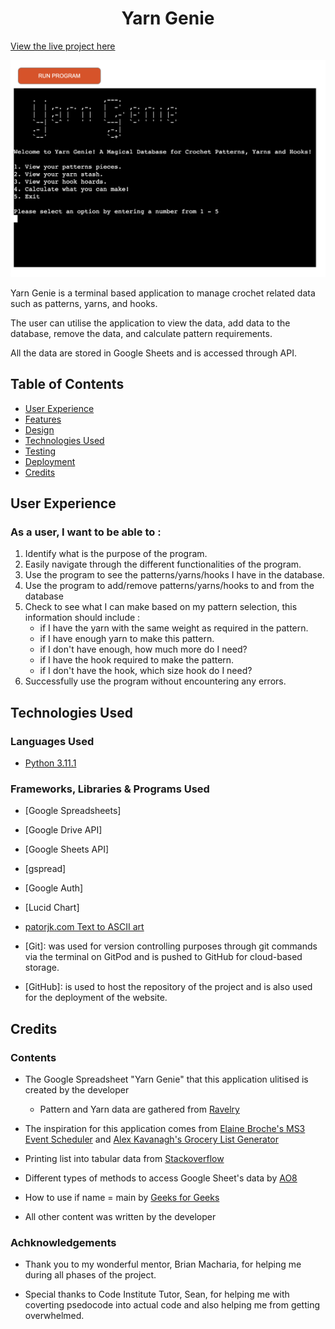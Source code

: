 <h1 align="center">Yarn Genie</h1>

[View the live project here](https://yarn-genie.herokuapp.com/)

![Yarn Genie](documentation/support_images/yarn_genie_terminal.png)

Yarn Genie is a terminal based application to manage crochet related data such as patterns, yarns, and hooks.

The user can utilise the application to view the data, add data to the database, remove the data, and calculate pattern requirements.

All the data are stored in Google Sheets and is accessed through API.

## Table of Contents
* [User Experience](#user-experience)
* [Features](#features)
* [Design](#design)
* [Technologies Used](#technologies-used)
* [Testing](#testing)
* [Deployment](#deployment)
* [Credits](#credits)

## User Experience

### As a user, I want to be able to :

1. Identify what is the purpose of the program.
2. Easily navigate through the different functionalities of the program.
3. Use the program to see the patterns/yarns/hooks I have in the database.
4. Use the program to add/remove patterns/yarns/hooks to and from the database
5. Check to see what I can make based on my pattern selection, this information should include :
    * if I have the yarn with the same weight as required in the pattern.
    * if I have enough yarn to make this pattern.
    * if I don't have enough, how much more do I need?
    * if I have the hook required to make the pattern.
    * if I don't have the hook, which size hook do I need?
6. Successfully use the program without encountering any errors.

## Technologies Used


### Languages Used
* [Python 3.11.1](https://www.python.org/downloads/release/python-3111/)

### Frameworks, Libraries & Programs Used
* [Google Spreadsheets]

* [Google Drive API]

* [Google Sheets API]

* [gspread]

* [Google Auth]

* [Lucid Chart]

* [patorjk.com Text to ASCII art](https://patorjk.com/software/taag/)

* [Git]: was used for version controlling purposes through git commands via the terminal on GitPod and is pushed to GitHub for cloud-based storage.

* [GitHub]: is used to host the repository of the project and is also used for the deployment of the website.

## Credits

### Contents
* The Google Spreadsheet "Yarn Genie" that this application ulitised is created by the developer
    * Pattern and Yarn data are gathered from [Ravelry](https://www.ravelry.com/)

* The inspiration for this application comes from [Elaine Broche's MS3 Event Scheduler](https://github.com/elainebroche-dev/ms3-event-scheduler) and [Alex Kavanagh's Grocery List Generator](https://github.com/alexkavanagh-dev/grocery_list_generator)

* Printing list into tabular data from [Stackoverflow](https://stackoverflow.com/questions/9535954/printing-lists-as-tabular-data)

* Different types of methods to access Google Sheet's data by [AO8](https://gist.github.com/AO8/d37a603f0121e8573dd0154595ab0460)

* How to use if name = main by [Geeks for Geeks](https://www.geeksforgeeks.org/what-does-the-if-__name__-__main__-do/)

* All other content was written by the developer

### Achknowledgements
* Thank you to my wonderful mentor, Brian Macharia, for helping me during all phases of the project.

* Special thanks to Code Institute Tutor, Sean, for helping me with coverting psedocode into actual code and also helping me from getting overwhelmed.